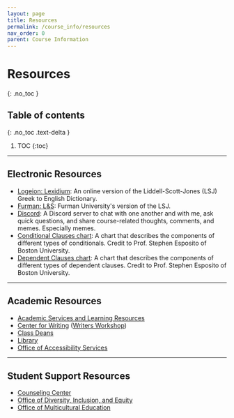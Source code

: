 ```yaml
---
layout: page
title: Resources
permalink: /course_info/resources
nav_order: 0
parent: Course Information
---
```


# Resources
{: .no_toc }

## Table of contents
{: .no_toc .text-delta }

1. TOC
{:toc}

***

## Electronic Resources

* [Logeion: Lexidium](https://logeion.uchicago.edu/lexidium): An online version of the Liddell-Scott-Jones (LSJ) Greek to English Dictionary.
* [Furman: L&S](http://folio2.furman.edu/lsj/): Furman University's version of the LSJ.
* [Discord](https://discord.gg/2UQTcz2WTN): A Discord server to chat with one another and with me, ask quick questions, and share course-related thoughts, comments, and memes. Especially memes.
* [Conditional Clauses chart](https://dlibatique.github.io/images/conditions-chart.tif): A chart that describes the components of different types of conditionals. Credit to Prof. Stephen Esposito of Boston University.
* [Dependent Clauses chart](https://dlibatique.github.io/images/dependent-clause-chart.tif): A chart that describes the components of different types of dependent clauses. Credit to Prof. Stephen Esposito of Boston University.

***

## Academic Resources

* [Academic Services and Learning Resources](https://www.holycross.edu/support-and-resources/academic-services-and-learning-resources)
* [Center for Writing](https://www.holycross.edu/academics/support-and-resources/center-for-writing) ([Writers Workshop](https://www.holycross.edu/academics/support-and-resources/center-for-writing/writers-workshop))
* [Class Deans](https://www.holycross.edu/mentored-learning/class-deans)
* [Library](https://www.holycross.edu/support-and-resources/holy-cross-libraries)
* [Office of Accessibility Services](https://www.holycross.edu/health-wellness-and-access/office-accessibility-services)

***

## Student Support Resources

* [Counseling Center](https://www.holycross.edu/health-wellness-and-access/counseling-center)
* [Office of Diversity, Inclusion, and Equity](https://www.holycross.edu/campus-life/diversity-and-inclusion)
* [Office of Multicultural Education](https://www.holycross.edu/diversity-and-inclusion/office-multicultural-education)
